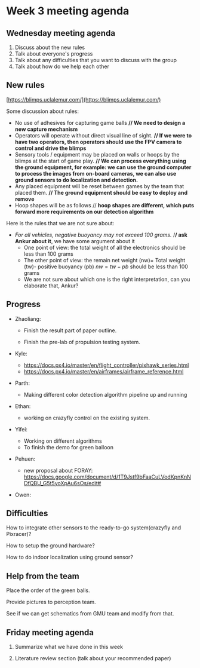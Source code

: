 # Week 3 meeting agenda

## Wednesday meeting agenda

1. Discuss about the new rules
2. Talk about everyone's progress
3. Talk about any difficulties that you want to discuss with the group
4. Talk about how do we help each other 

## New rules

[https://blimps.uclalemur.com/](https://blimps.uclalemur.com/)

Some discussion about rules:

- No use of adhesives for capturing game balls **// We need to design a new capture mechanism**
- Operators will operate without direct visual line of sight. **// If we were to have two operators, then operators should use the FPV camera to control and drive the blimps**
- Sensory tools / equipment may be placed on walls or hoops by the blimps at the start of game play. **// We can process everything using the ground equipment, for example: we can use the ground computer to process the images from on-board cameras, we can also use ground sensors to do localization and detection.** 
- Any placed equipment will be reset between games by the team that placed them. **// The ground equipment should be easy to deploy and remove**
- Hoop shapes will be as follows // **hoop shapes are different, which puts forward more requirements on our detection algorithm**

Here is the rules that we are not sure about:

- *For all vehicles, negative buoyancy may not exceed 100 grams.* /**/ ask Ankur about it**, we have some argument about it
  - One point of view: the total weight of all the electronics should be less than 100 grams
  - The other point of view: the remain net weight (nw)= Total weight (tw)- positive buoyancy (pb) $nw = tw - pb$ should be less than 100 grams
  - We are not sure about which one is the right interpretation, can you elaborate that, Ankur?

## Progress

- Zhaoliang:

  - Finish the result part of paper outline.

  - Finish the pre-lab of propulsion testing system.

- Kyle: 

  -  https://docs.px4.io/master/en/flight_controller/pixhawk_series.html
  - https://docs.px4.io/master/en/airframes/airframe_reference.html

- Parth:

  - Making different color detection algorithm pipeline up and running

- Ethan:

  - working on crazyfly control on the existing system.

- Yifei:

  - Working on different algorithms
  - To finish the demo for green balloon

- Pehuen:
  - new proposal about FORAY: https://docs.google.com/document/d/1T9Jstf9bFaaCuLVodKpnKnNDfQBU_G5t5yoXpAu6sOs/edit#

- Owen:

## Difficulties

How to integrate other sensors to the ready-to-go system(crazyfly and Pixracer)?

How to setup the ground hardware?

How to do indoor localization using ground sensor? 

## Help from the team

Place the order of the green balls.

Provide pictures to perception team. 

See if we can get schematics from GMU team and modify from that. 

## Friday meeting agenda

1. Summarize what we have done in this week

2. Literature review section (talk about your recommended paper)

   